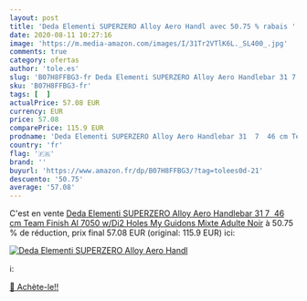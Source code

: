 ```yaml
---
layout: post
title: 'Deda Elementi SUPERZERO Alloy Aero Handl avec 50.75 % rabais '
date: 2020-08-11 10:27:16
image: 'https://m.media-amazon.com/images/I/31Tr2VTlK6L._SL400_.jpg'
comments: true
category: ofertas
author: 'tole.es'
slug: 'B07H8FFBG3-fr Deda Elementi SUPERZERO Alloy Aero Handlebar 31 7 46 cm...'
sku: 'B07H8FFBG3-fr'
tags: [  ]
actualPrice: 57.08 EUR
currency: EUR
price: 57.08
comparePrice: 115.9 EUR
prodname: 'Deda Elementi SUPERZERO Alloy Aero Handlebar 31  7  46 cm Team Finish  Al 7050  w/Di2 Holes  My Guidons Mixte Adulte  Noir'
country: 'fr'
flag: '🇫🇷'
brand: ''
buyurl: 'https://www.amazon.fr/dp/B07H8FFBG3/?tag=tolees0d-21'
descuento: '50.75'
average: '57.08'
---
```


C'est en vente [Deda Elementi SUPERZERO Alloy Aero Handlebar 31  7  46 cm Team Finish  Al 7050  w/Di2 Holes  My Guidons Mixte Adulte  Noir](https://www.amazon.fr/dp/B07H8FFBG3/?tag=tolees0d-21)  à  50.75 % de réduction, prix final  57.08 EUR (original: 115.9 EUR) ici:

[![Deda Elementi SUPERZERO Alloy Aero Handl](https://m.media-amazon.com/images/I/31Tr2VTlK6L._SL400_.jpg)](https://www.amazon.fr/dp/B07H8FFBG3/?tag=tolees0d-21)

ℹ️:


[🛒 Achète-le!!](https://www.amazon.fr/dp/B07H8FFBG3/?tag=tolees0d-21)
